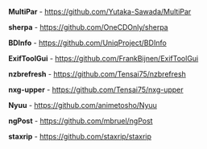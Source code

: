 **MultiPar**  - 
https://github.com/Yutaka-Sawada/MultiPar

**sherpa**  - 
https://github.com/OneCDOnly/sherpa

**BDInfo**  - 
https://github.com/UniqProject/BDInfo

**ExifToolGui**  - 
https://github.com/FrankBijnen/ExifToolGui

**nzbrefresh**  - 
https://github.com/Tensai75/nzbrefresh

**nxg-upper**  - 
https://github.com/Tensai75/nxg-upper

**Nyuu**  - 
https://github.com/animetosho/Nyuu

**ngPost**  - 
https://github.com/mbruel/ngPost

**staxrip**  - 
https://github.com/staxrip/staxrip






